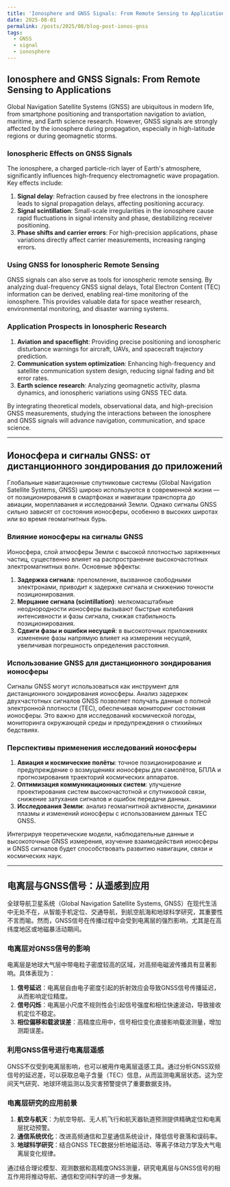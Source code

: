 ```yaml
---
title: 'Ionosphere and GNSS Signals: From Remote Sensing to Applications'
date: 2025-08-01
permalink: /posts/2025/08/blog-post-ionos-gnss
tags:
  - GNSS
  - signal
  - ionosphere
---
```


## **Ionosphere and GNSS Signals: From Remote Sensing to Applications**

Global Navigation Satellite Systems (GNSS) are ubiquitous in modern life, from smartphone positioning and transportation navigation to aviation, maritime, and Earth science research. However, GNSS signals are strongly affected by the ionosphere during propagation, especially in high-latitude regions or during geomagnetic storms.

### Ionospheric Effects on GNSS Signals

The ionosphere, a charged particle-rich layer of Earth's atmosphere, significantly influences high-frequency electromagnetic wave propagation. Key effects include:

1. **Signal delay**: Refraction caused by free electrons in the ionosphere leads to signal propagation delays, affecting positioning accuracy.
2. **Signal scintillation**: Small-scale irregularities in the ionosphere cause rapid fluctuations in signal intensity and phase, destabilizing receiver positioning.
3. **Phase shifts and carrier errors**: For high-precision applications, phase variations directly affect carrier measurements, increasing ranging errors.

### Using GNSS for Ionospheric Remote Sensing

GNSS signals can also serve as tools for ionospheric remote sensing. By analyzing dual-frequency GNSS signal delays, Total Electron Content (TEC) information can be derived, enabling real-time monitoring of the ionosphere. This provides valuable data for space weather research, environmental monitoring, and disaster warning systems.

### Application Prospects in Ionospheric Research

1. **Aviation and spaceflight**: Providing precise positioning and ionospheric disturbance warnings for aircraft, UAVs, and spacecraft trajectory prediction.
2. **Communication system optimization**: Enhancing high-frequency and satellite communication system design, reducing signal fading and bit error rates.
3. **Earth science research**: Analyzing geomagnetic activity, plasma dynamics, and ionospheric variations using GNSS TEC data.

By integrating theoretical models, observational data, and high-precision GNSS measurements, studying the interactions between the ionosphere and GNSS signals will advance navigation, communication, and space science.

------

## **Ионосфера и сигналы GNSS: от дистанционного зондирования до приложений**

Глобальные навигационные спутниковые системы (Global Navigation Satellite Systems, GNSS) широко используются в современной жизни — от позиционирования в смартфонах и навигации транспорта до авиации, мореплавания и исследований Земли. Однако сигналы GNSS сильно зависят от состояния ионосферы, особенно в высоких широтах или во время геомагнитных бурь.

### Влияние ионосферы на сигналы GNSS

Ионосфера, слой атмосферы Земли с высокой плотностью заряженных частиц, существенно влияет на распространение высокочастотных электромагнитных волн. Основные эффекты:

1. **Задержка сигнала**: преломление, вызванное свободными электронами, приводит к задержке сигнала и снижению точности позиционирования.
2. **Мерцание сигнала (scintillation)**: мелкомасштабные неоднородности ионосферы вызывают быстрые колебания интенсивности и фазы сигнала, снижая стабильность позиционирования.
3. **Сдвиги фазы и ошибки несущей**: в высокоточных приложениях изменение фазы напрямую влияет на измерения несущей, увеличивая погрешность определения расстояния.

### Использование GNSS для дистанционного зондирования ионосферы

Сигналы GNSS могут использоваться как инструмент для дистанционного зондирования ионосферы. Анализ задержек двухчастотных сигналов GNSS позволяет получать данные о полной электронной плотности (TEC), обеспечивая мониторинг состояния ионосферы. Это важно для исследований космической погоды, мониторинга окружающей среды и предупреждения о стихийных бедствиях.

### Перспективы применения исследований ионосферы

1. **Авиация и космические полёты**: точное позиционирование и предупреждение о возмущениях ионосферы для самолётов, БПЛА и прогнозирования траекторий космических аппаратов.
2. **Оптимизация коммуникационных систем**: улучшение проектирования систем высокочастотной и спутниковой связи, снижение затухания сигналов и ошибок передачи данных.
3. **Исследования Земли**: анализ геомагнитной активности, динамики плазмы и изменений ионосферы с использованием данных TEC GNSS.

Интегрируя теоретические модели, наблюдательные данные и высокоточные GNSS измерения, изучение взаимодействия ионосферы и GNSS сигналов будет способствовать развитию навигации, связи и космических наук.

------

## **电离层与GNSS信号：从遥感到应用**

全球导航卫星系统（Global Navigation Satellite Systems, GNSS）在现代生活中无处不在，从智能手机定位、交通导航，到航空航海和地球科学研究，其重要性不言而喻。然而，GNSS信号在传播过程中会受到电离层的强烈影响，尤其是在高纬度地区或地磁暴活动期间。

### 电离层对GNSS信号的影响

电离层是地球大气层中带电粒子密度较高的区域，对高频电磁波传播具有显著影响。具体表现为：

1. **信号延迟**：电离层自由电子密度引起的折射效应会导致GNSS信号传播延迟，从而影响定位精度。
2. **信号闪烁**：电离层小尺度不规则性会引起信号强度和相位快速波动，导致接收机定位不稳定。
3. **相位偏移和载波误差**：高精度应用中，信号相位变化直接影响载波测量，增加测距误差。

### 利用GNSS信号进行电离层遥感

GNSS不仅受到电离层影响，也可以被用作电离层遥感工具。通过分析GNSS双频信号的延迟差，可以获取总电子含量（TEC）信息，从而监测电离层状态。这为空间天气研究、地球环境监测以及灾害预警提供了重要数据支持。

### 电离层研究的应用前景

1. **航空与航天**：为航空导航、无人机飞行和航天器轨道预测提供精确定位和电离层扰动预警。
2. **通信系统优化**：改进高频通信和卫星通信系统设计，降低信号衰落和误码率。
3. **地球科学研究**：结合GNSS TEC数据分析地磁活动、等离子体动力学及大气电离层变化规律。

通过结合理论模型、观测数据和高精度GNSS测量，研究电离层与GNSS信号的相互作用将推动导航、通信和空间科学的进一步发展。